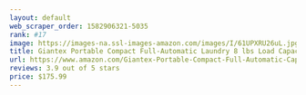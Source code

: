 ```yaml
---
layout: default 
﻿web_scraper_order: 1582906321-5035
rank: #17
image: https://images-na.ssl-images-amazon.com/images/I/61UPXRU26uL.jpg
title: Giantex Portable Compact Full-Automatic Laundry 8 lbs Load Capacity Washing Machine Washer…
url: https://www.amazon.com/Giantex-Portable-Compact-Full-Automatic-Capacity/dp/B07HKXVQYC/ref=zg_mw_appliances_17?_encoding=UTF8&psc=1&refRID=M7PB36KB41DN6B2Q64BK
reviews: 3.9 out of 5 stars
price: $175.99 
---
```

